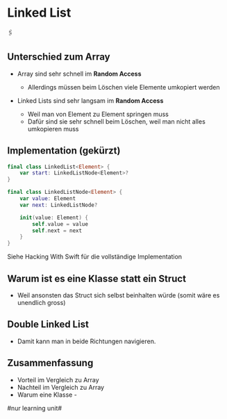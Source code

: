 # Linked List
🖇️

## Unterschied zum Array
- Array sind sehr schnell im **Random Access**
	- Allerdings müssen beim Löschen viele Elemente umkopiert werden

- Linked Lists sind sehr langsam im **Random Access**
	- Weil man von Element zu Element springen muss
	- Dafür sind sie sehr schnell beim Löschen, weil man nicht alles umkopieren muss

## Implementation (gekürzt)

```swift
final class LinkedList<Element> {
    var start: LinkedListNode<Element>?
}
```

```swift
final class LinkedListNode<Element> {
    var value: Element
    var next: LinkedListNode?

    init(value: Element) {
        self.value = value
        self.next = next
    }
}
```

Siehe Hacking With Swift für die vollständige Implementation


## Warum ist es eine Klasse statt ein Struct

- Weil ansonsten das Struct sich selbst beinhalten würde (somit wäre es unendlich gross)

## Double Linked List

- Damit kann man in beide Richtungen navigieren.


## Zusammenfassung
- Vorteil im Vergleich zu Array
- Nachteil im Vergleich zu Array
- Warum eine Klasse
\- 


#nur learning unit#